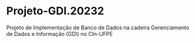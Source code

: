 # Projeto-GDI.20232
Projeto de Implementação de Banco de Dados na cadeira Gerenciamento de Dados e Informação (GDI) no CIn-UFPE
